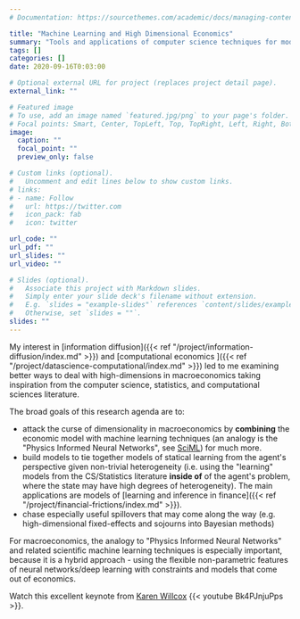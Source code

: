 ```yaml
---
# Documentation: https://sourcethemes.com/academic/docs/managing-content/

title: "Machine Learning and High Dimensional Economics"
summary: "Tools and applications of computer science techniques for modeling heterogeneity, information diffusion, and high-dimensional learning."
tags: []
categories: []
date: 2020-09-16T0:03:00

# Optional external URL for project (replaces project detail page).
external_link: ""

# Featured image
# To use, add an image named `featured.jpg/png` to your page's folder.
# Focal points: Smart, Center, TopLeft, Top, TopRight, Left, Right, BottomLeft, Bottom, BottomRight.
image:
  caption: ""
  focal_point: ""
  preview_only: false

# Custom links (optional).
#   Uncomment and edit lines below to show custom links.
# links:
# - name: Follow
#   url: https://twitter.com
#   icon_pack: fab
#   icon: twitter

url_code: ""
url_pdf: ""
url_slides: ""
url_video: ""

# Slides (optional).
#   Associate this project with Markdown slides.
#   Simply enter your slide deck's filename without extension.
#   E.g. `slides = "example-slides"` references `content/slides/example-slides.md`.
#   Otherwise, set `slides = ""`.
slides: ""
---
```

My interest in [information diffusion]({{< ref "/project/information-diffusion/index.md" >}}) and [computational economics ]({{< ref "/project/datascience-computational/index.md" >}}) led to me examining better ways to deal with high-dimensions in macroeconomics taking inspiration from the computer science, statistics, and computational sciences literature.

The broad goals of this research agenda are to:
   - attack the curse of dimensionality in macroeconomics by **combining** the economic model with machine learning techniques (an analogy is the "Physics Informed Neural Networks", see [SciML](https://sciml.ai/)) for much more.
   - build models to tie together models of statical learning from the agent's perspective given non-trivial heterogeneity (i.e. using the "learning" models from the CS/Statistics literature **inside of** of the agent's problem, where the state may have high degrees of heterogeneity).  The main applications are models of [learning and inference in finance]({{< ref "/project/financial-frictions/index.md" >}}).
   - chase especially useful spillovers that may come along the way (e.g. high-dimensional fixed-effects and sojourns into Bayesian methods)

For macroeconomics, the analogy to "Physics Informed Neural Networks" and related scientific machine learning techniques is especially important, because it is a hybrid approach - using the flexible non-parametric features of neural networks/deep learning with constraints and models that come out of economics.

Watch this excellent keynote from [Karen Willcox](https://kiwi.oden.utexas.edu/) 
{{< youtube Bk4PJnjuPps >}}.    